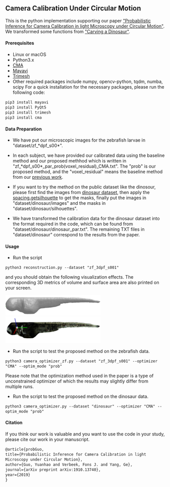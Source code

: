 ## Camera Calibration Under Circular Motion

This is the python implementation supporting our paper ["Probabilistic Inference for Camera Calibration in light Microscopy under Circular Motion"](http://arxiv.org/abs/1910.13740).
We transformed some functions from ["Carving a Dinosaur"](https://www.mathworks.com/matlabcentral/fileexchange/26160-carving-a-dinosaur).


#### Prerequisites
- Linux or macOS
- Python3.x
- [CMA](https://pypi.org/project/cma/)
- [Mayavi](https://docs.enthought.com/mayavi/mayavi/installation.html)
- [Trimesh](https://github.com/mikedh/trimesh)
- Other required packages include numpy, opencv-python, tqdm,  numba, scipy
For a quick installation for the necessary packages, please run the following code:
```
pip3 install mayavi
pip3 install PyQt5
pip3 install trimesh
pip3 install cma
```

#### Data Preparation
- We have put our microscopic images for the zebrafish larvae in "dataset/zf_\*dpf_s00\*".
- In each subject, we have provided our calibrated data using the baseline method and our proposed methhod which is written in "zf_\*dpf_s00\*_par_prob(voxel_residual)_CMA.txt". The "prob" is our proposed method, and the "voxel_residual" means the baseline method from our [previous work](https://www.osapublishing.org/boe/abstract.cfm?uri=boe-8-5-2611). 

- If you want to try the method on the public dataset like the dinosour, please first find the images from [dinosaur dataset](https://www.robots.ox.ac.uk/~vgg/data/mview/), then apply the [spacing.getsilhouette](https://www.mathworks.com/matlabcentral/fileexchange/26160-carving-a-dinosaur) to get the masks, finally put the images in "dataset/dinosaur/images" and the masks in "dataset/dinosaur/silhouettes".
- We have transformed the calibration data for the dinosaur dataset into the format required in the code, which can be found from "dataset/dinosaur/dinosaur_par.txt". The remaining TXT files in "dataset/dinosaur" correspond to the results from the paper.

#### Usage
- Run the script
```
python3 reconstruction.py --dataset "zf_3dpf_s001"
```

and you should obtain the following visualization effects. The corresponding 3D metrics of volume and surface area are also printed on your screen.

<img src='imgs/zebrafish_1.png' width="300px" />
<img src='imgs/zebrafish_2.png' width="300px" />

- Run the script to test the proposed method on the zebrafish data.
```
python3 camera_optimizer_zf.py --dataset "zf_3dpf_s001" --optimizer "CMA" --optim_mode "prob"
```
Please note that the optimization method used in the paper is a type of unconstrained optimizer of which the results may slightly differ from multiple runs.

- Run the script to test the proposed method on the dinosaur data.
```
python3 camera_optimizer.py --dataset "dinosaur" --optimizer "CMA" --optim_mode "prob"
```

#### Citation
If you think our work is valuable and you want to use the code in your study, please cite our work in your manuscript.

```
@article{probGuo,
title={Probabilistic Inference for Camera Calibration in light Microscopy under Circular Motion},
author={Guo, Yuanhao and Verbeek, Fons J. and Yang, Ge},
journal={arXiv preprint arXiv:1910.13740},
year={2019}
}
```

